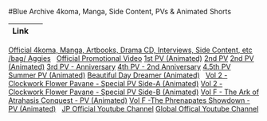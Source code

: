 #Blue Archive 4koma, Manga, Side Content, PVs & Animated Shorts

Link | &nbsp;
-----|-----
[Official 4koma, Manga, Artbooks, Drama CD, Interviews, Side Content, etc](https://drive.google.com/drive/folders/1XNdrtS3qk2ChKiF32omwCdeZUzbG1Yn5) 
[/bag/ Aggies](https://cubari.moe/read/imgur/TT4Vq70/1/1/)
&nbsp;
[Official Promotional Video](https://www.youtube.com/watch?v=YHy8JmWX3kw) 
[1st PV (Animated)](https://www.youtube.com/watch?v=-xHqglB973c)
[2nd PV](https://www.youtube.com/watch?v=Chh_rhWqvAA)
[2nd PV (Animated)](https://www.youtube.com/watch?v=NhTcck9ShqI)
[3rd PV - Anniversary](https://www.youtube.com/watch?v=RgHiiuahpRU)
[4th PV - 2nd Anniversary](https://www.youtube.com/watch?v=4rDOsvzTicY&)
[4.5th PV](https://www.youtube.com/watch?v=N8g9B0zEXpM)
[Summer PV (Animated)](https://www.youtube.com/watch?v=T5wNrdOMrNg&)
[Beautiful Day Dreamer (Animated)](https://www.youtube.com/watch?v=PNJhdtq6srg&)
&nbsp;
[Vol 2 - Clockwork Flower Pavane - Special PV Side-A (Animated)](https://www.youtube.com/watch?v=1lBIbTf2btQ)
[Vol 2 - Clockwork Flower Pavane - Special PV Side-B (Animated)](https://www.youtube.com/watch?v=v9j9lIsNTtw)
[Vol F - The Ark of Atrahasis Conquest - PV (Animated)](https://www.youtube.com/watch?v=u2d8GHRzxCQ&)
[Vol F -The Phrenapates Showdown - PV (Animated)](https://www.youtube.com/watch?v=m8C0KnyaVGA)
&nbsp;
[JP Official Youtube Channel](https://www.youtube.com/@BlueArchive_JP/videos)
[Global Offical Youtube Channel](https://www.youtube.com/@bluearchive_Global/videos)